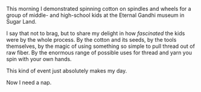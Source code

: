 This morning I demonstrated spinning cotton on spindles and wheels for a group of middle- and high-school kids at the Eternal Gandhi museum in Sugar Land.

I say that not to brag, but to share my delight in how _fascinated_ the kids were by the whole process.  By the cotton and its seeds, by the tools themselves,  by the magic of using something so simple to pull thread out of raw fiber. By the enormous range of possible uses for thread and yarn you spin with your own hands.  

This kind of event just absolutely makes my day.

Now I need a nap.
